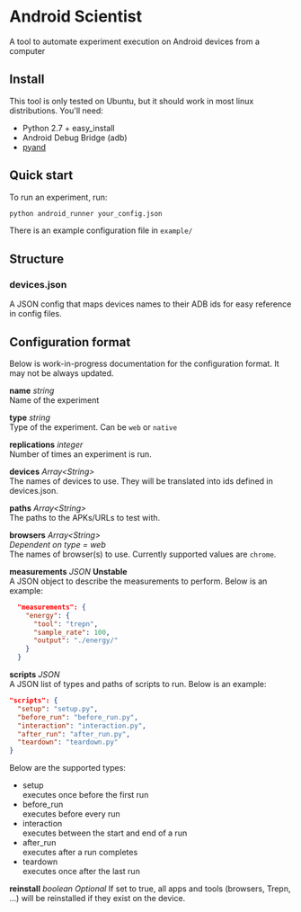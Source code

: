 # Android Scientist
A tool to automate experiment execution on Android devices from a computer

## Install
This tool is only tested on Ubuntu, but it should work in most linux distributions.
You'll need:
- Python 2.7 + easy_install
- Android Debug Bridge (adb)
- [pyand](https://github.com/ardevd/pyand)

## Quick start
To run an experiment, run:
```bash
python android_runner your_config.json
```
There is an example configuration file in `example/`

## Structure
### devices.json
A JSON config that maps devices names to their ADB ids for easy reference in config files.

## Configuration format
Below is work-in-progress documentation for the configuration format.
It may not be always updated.

**name** *string*  
Name of the experiment

**type** *string*  
Type of the experiment. Can be `web` or `native`

**replications** *integer*  
Number of times an experiment is run.

**devices** *Array\<String\>*  
The names of devices to use. They will be translated into ids defined in devices.json.

**paths** *Array\<String\>*  
The paths to the APKs/URLs to test with.

**browsers** *Array\<String\>*  
*Dependent on type = web*  
The names of browser(s) to use. Currently supported values are `chrome`.

**measurements** *JSON* **Unstable**  
A JSON object to describe the measurements to perform. Below is an example:
```json
  "measurements": {
    "energy": {
      "tool": "trepn",
      "sample_rate": 100,
      "output": "./energy/"
    }
  }
```

**scripts** *JSON*  
A JSON list of types and paths of scripts to run. Below is an example:
```json
"scripts": {
  "setup": "setup.py",
  "before_run": "before_run.py",
  "interaction": "interaction.py",
  "after_run": "after_run.py",
  "teardown": "teardown.py"
}
```
Below are the supported types:
- setup  
  executes once before the first run
- before_run  
  executes before every run
- interaction  
  executes between the start and end of a run
- after_run  
  executes after a run completes
- teardown  
  executes once after the last run

**reinstall** *boolean* *Optional*
If set to true, all apps and tools (browsers, Trepn, ...) will be reinstalled if they exist on the device.